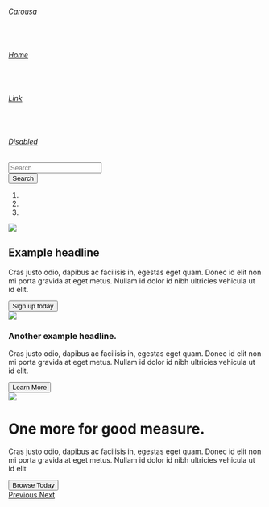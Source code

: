 <head>
    <title>Carousel Template · Bootstrap</title>
    <link href="boot.png" rel="icon">
</head>
<body>
    <div class="container-fluid ">
        <div class="row bg-dark pt-3 pb-3">
            <div class="col-md-6 d-flex align-item-center">
                <a href="#" class="text-white"><h6>Carousa</h6></a>&nbsp;&nbsp;&nbsp;
                <a href="#" class="text-white"><h6>Home</h6></a>&nbsp;&nbsp;&nbsp;
                <a href="#" class="text-secondary"><h6>Link</h6></a>&nbsp;&nbsp;&nbsp;
                <a href="#" class="text-secondary"><h6>Disabled</h6></a>
            </div>
            <div class="col-md-3 offset-md-3 d-flex">
                <div class="form-inline">
                    <input class="form-control" placeholder="Search" width="100px">
                </div>
                <button class="btn btn-outline-success ml-2 " type="submit">Search</button>
            </div>
        </div>
        <div class="bd-example bg-secondary">
          <div id="carouselExampleCaptions " class="carousel slide" data-ride="carousel">
              <ol class="carousel-indicators">
                  <li data-target="#carouselExampleCaptions" data-slide-to="0" class="active"></li>
                  <li data-target="#carouselExampleCaptions" data-slide-to="1"></li>
                  <li data-target="#carouselExampleCaptions" data-slide-to="2"></li>
              </ol>
              <div class="carousel-inner">
                  <div class="carousel-item active">
                      <img src="benz.png" class="d-block w-50" >
                      <div class="carousel-caption d-none d-md-block text-left">
                          <h2>Example headline</h2>
                          <p>Cras justo odio, dapibus ac facilisis in, egestas eget quam. Donec id elit non mi porta gravida at eget metus. Nullam id dolor id nibh ultricies vehicula ut id elit.</p>
                          <button class="btn btn-primary " type="submit">Sign up today</button>
                      </div>
                  </div>
                  <div class="carousel-item">
                      <img src="benz.png" class="d-block w-50" >
                      <div class="carousel-caption d-none d-md-block text-center">
                          <h3>Another example headline.</h3>
                          <p>Cras justo odio, dapibus ac facilisis in, egestas eget quam. Donec id elit non mi porta gravida at eget metus. Nullam id dolor id nibh ultricies vehicula ut id elit.</p>
                          <button class="btn btn-primary " type="submit">Learn More</button>
                      </div>
                  </div>
                  <div class="carousel-item">
                      <img src="benz.png" class="d-block w-50" >
                      <div class="carousel-caption d-none d-md-block text-right">
                          <h1>One more for good measure.</h1>
                          <p>Cras justo odio, dapibus ac facilisis in, egestas eget quam. Donec id elit non mi porta gravida at eget metus. Nullam id dolor id nibh ultricies vehicula ut id elit</p>
                          <button class="btn btn-primary " type="submit">Browse Today </button>
                      </div>
                  </div>
              </div>
              <a class="carousel-control-prev" href="#carouselExampleCaptions" role="button" data-slide="prev">
                  <span class="carousel-control-prev-icon" aria-hidden="true"></span>
                  <span class="sr-only">Previous</span>
              </a>
              <a class="carousel-control-next" href="#carouselExampleCaptions" role="button" data-slide="next">
                  <span class="carousel-control-next-icon" aria-hidden="true"></span>
                  <span class="sr-only">Next</span>
              </a>
          </div>
        </div>
